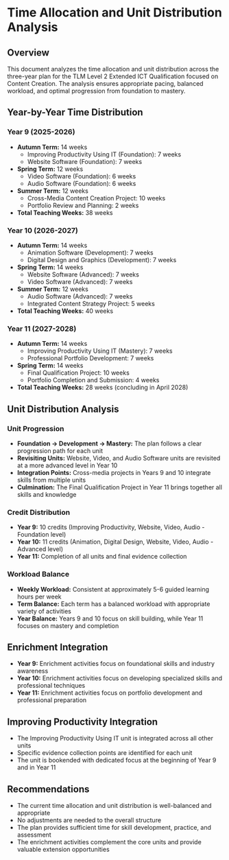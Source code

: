 # Time Allocation and Unit Distribution Analysis

## Overview
This document analyzes the time allocation and unit distribution across the three-year plan for the TLM Level 2 Extended ICT Qualification focused on Content Creation. The analysis ensures appropriate pacing, balanced workload, and optimal progression from foundation to mastery.

## Year-by-Year Time Distribution

### Year 9 (2025-2026)
- **Autumn Term:** 14 weeks
  - Improving Productivity Using IT (Foundation): 7 weeks
  - Website Software (Foundation): 7 weeks
- **Spring Term:** 12 weeks
  - Video Software (Foundation): 6 weeks
  - Audio Software (Foundation): 6 weeks
- **Summer Term:** 12 weeks
  - Cross-Media Content Creation Project: 10 weeks
  - Portfolio Review and Planning: 2 weeks
- **Total Teaching Weeks:** 38 weeks

### Year 10 (2026-2027)
- **Autumn Term:** 14 weeks
  - Animation Software (Development): 7 weeks
  - Digital Design and Graphics (Development): 7 weeks
- **Spring Term:** 14 weeks
  - Website Software (Advanced): 7 weeks
  - Video Software (Advanced): 7 weeks
- **Summer Term:** 12 weeks
  - Audio Software (Advanced): 7 weeks
  - Integrated Content Strategy Project: 5 weeks
- **Total Teaching Weeks:** 40 weeks

### Year 11 (2027-2028)
- **Autumn Term:** 14 weeks
  - Improving Productivity Using IT (Mastery): 7 weeks
  - Professional Portfolio Development: 7 weeks
- **Spring Term:** 14 weeks
  - Final Qualification Project: 10 weeks
  - Portfolio Completion and Submission: 4 weeks
- **Total Teaching Weeks:** 28 weeks (concluding in April 2028)

## Unit Distribution Analysis

### Unit Progression
- **Foundation → Development → Mastery:** The plan follows a clear progression path for each unit
- **Revisiting Units:** Website, Video, and Audio Software units are revisited at a more advanced level in Year 10
- **Integration Points:** Cross-media projects in Years 9 and 10 integrate skills from multiple units
- **Culmination:** The Final Qualification Project in Year 11 brings together all skills and knowledge

### Credit Distribution
- **Year 9:** 10 credits (Improving Productivity, Website, Video, Audio - Foundation level)
- **Year 10:** 11 credits (Animation, Digital Design, Website, Video, Audio - Advanced level)
- **Year 11:** Completion of all units and final evidence collection

### Workload Balance
- **Weekly Workload:** Consistent at approximately 5-6 guided learning hours per week
- **Term Balance:** Each term has a balanced workload with appropriate variety of activities
- **Year Balance:** Years 9 and 10 focus on skill building, while Year 11 focuses on mastery and completion

## Enrichment Integration
- **Year 9:** Enrichment activities focus on foundational skills and industry awareness
- **Year 10:** Enrichment activities focus on developing specialized skills and professional techniques
- **Year 11:** Enrichment activities focus on portfolio development and professional preparation

## Improving Productivity Integration
- The Improving Productivity Using IT unit is integrated across all other units
- Specific evidence collection points are identified for each unit
- The unit is bookended with dedicated focus at the beginning of Year 9 and in Year 11

## Recommendations
- The current time allocation and unit distribution is well-balanced and appropriate
- No adjustments are needed to the overall structure
- The plan provides sufficient time for skill development, practice, and assessment
- The enrichment activities complement the core units and provide valuable extension opportunities
